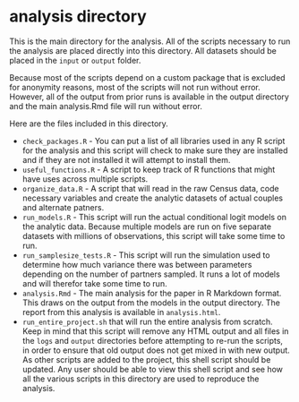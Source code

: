 # analysis directory

This is the main directory for the analysis. All of the scripts necessary to run the analysis are placed directly into this directory. All datasets should be placed in the `input` or `output` folder.

Because most of the scripts depend on a custom package that is excluded for anonymity reasons, most of the scripts will not run without error. However, all of the output from prior runs is available in the output directory and the main analysis.Rmd file will run without error.

Here are the files included in this directory.

- `check_packages.R` - You can put a list of all libraries used in any R script for the analysis and this script will check to make sure they are installed and if they are not installed it will attempt to install them.
- `useful_functions.R` - A script to keep track of R functions that might have uses across multiple scripts.
- `organize_data.R` - A script that will read in the raw Census data, code necessary variables and create the analytic datasets of actual couples and alternate patners.
- `run_models.R` - This script will run the actual conditional logit models on the analytic data. Because multiple models are run on five separate datasets with millions of observations, this script will take some time to run.
- `run_samplesize_tests.R`  - This script will run the simulation used to determine how much variance there was between parameters depending on the number of partners sampled. It runs a lot of models and will therefor take some time to run.
- `analysis.Rmd` - The main analysis for the paper in R Markdown format. This draws on the output from the models in the output directory. The report from this analysis is available in `analysis.html`. 
- `run_entire_project.sh` that will run the entire analysis from scratch. Keep in mind that this script will remove any HTML output and all files in the `logs` and `output` directories before attempting to re-run the scripts, in order to ensure that old output does not get mixed in with new output. As other scripts are added to the project, this shell script should be updated. Any user should be able to view this shell script and see how all the various scripts in this directory are used to reproduce the analysis.